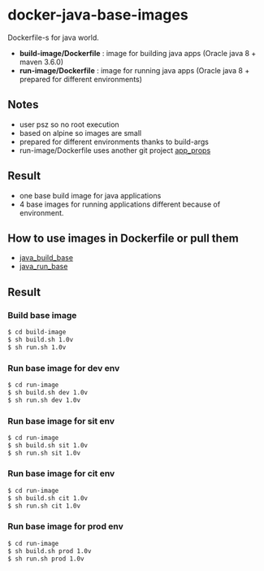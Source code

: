 # docker-java-base-images

Dockerfile-s for java world.

-   **build-image/Dockerfile** : image for building java apps (Oracle java 8 + maven 3.6.0)
-   **run-image/Dockerfile** : image for running java apps (Oracle java 8 + prepared for different environments)

## Notes

- user psz so no root execution
- based on alpine so images are small
- prepared for different environments thanks to build-args
- run-image/Dockerfile uses another git project [app_props](https://github.com/peterszatmary/app_props)

## Result

-   one base build image for java applications
-   4 base images for running applications different because of environment.

## How to use images in Dockerfile or pull them

-   [java_build_base](https://quay.io/repository/peterszatmary/java_build_base)
-   [java_run_base](https://quay.io/repository/peterszatmary/java_run_base)

## Result


### Build base image

```bash
$ cd build-image
$ sh build.sh 1.0v
$ sh run.sh 1.0v
```

### Run base image for dev env
```bash
$ cd run-image
$ sh build.sh dev 1.0v
$ sh run.sh dev 1.0v
```

### Run base image for sit env
```bash
$ cd run-image
$ sh build.sh sit 1.0v
$ sh run.sh sit 1.0v
```

### Run base image for cit env
```bash
$ cd run-image
$ sh build.sh cit 1.0v
$ sh run.sh cit 1.0v
```

### Run base image for prod env
```bash
$ cd run-image
$ sh build.sh prod 1.0v
$ sh run.sh prod 1.0v
```